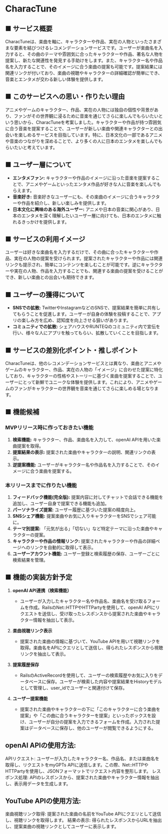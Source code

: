 # CharacTune

## ■ サービス概要
CharacTuneは、楽曲を軸に、キャラクターや作品、実在の人物といったさまざまな要素を結びつけるレコメンデーションサービスです。ユーザーが楽曲名を入力すると、その曲のテーマや雰囲気に合ったキャラクターや作品、著名な人物を提案し、新たな関連性を発見する手助けをします。また、キャラクター名や作品名を入力することで、そのイメージに合う楽曲の提案も可能です。提案結果には関連リンクが付いており、楽曲の視聴やキャラクターの詳細確認が簡単にでき、音楽とエンタメが交わる新しい体験を提供します。

## ■ このサービスへの思い・作りたい理由
アニメやゲームのキャラクター、作品、実在の人物には独自の個性や背景があり、ファンがその世界観に浸るために音楽を通じてさらに楽しんでもらいたいという思いから、CharacTuneを考案しました。キャラクターや作品が持つ雰囲気に合う音楽を提案することで、ユーザーが新しい楽曲や関連キャラクターとの出会いを楽しめるサービスを目指しています。特に、日本文化の一部であるアニメや音楽のつながりを深めることで、より多くの人に日本のエンタメを楽しんでもらいたいと考えています。

## ■ ユーザー層について
- **エンタメファン:** キャラクターや作品のイメージに沿った音楽を提案することで、アニメやゲームといったエンタメ作品が好きな人に音楽を楽しんでもらえます。
- **音楽好き:** 音楽好きなユーザーにも、その楽曲のイメージに合うキャラクターや作品を紹介し、新しい楽しみを提供します。
- **日本文化に興味のある海外ユーザー:** アニメや日本の音楽に関心があり、日本のエンタメを深く理解したいユーザー層に向けても、日本のエンタメに触れるきっかけを提供します。

## ■ サービスの利用イメージ
ユーザーは好きな楽曲名を入力するだけで、その曲に合ったキャラクターや作品、実在の人物の提案を受けられます。提案されたキャラクターや作品には関連リンクも提示され、簡単にコンテンツを楽しむことが可能です。逆にキャラクターや実在の人物、作品を入力することでも、関連する楽曲の提案を受けることができ、新しい楽曲との出会いも期待できます。

## ■ ユーザーの獲得について
- **SNSでの拡散:** TwitterやInstagramなどのSNSで、提案結果を簡単に共有してもらうことを促進します。ユーザーが自身の体験を投稿することで、アプリの楽しみ方を広め、認知度を向上させる狙いがあります。
- **コミュニティでの拡散:** シェアハウスやRUNTEQのコミュニティ内で宣伝を行い、様々な人にアプリを触ってもらい、拡散していくことを目指します。

## ■ サービスの差別化ポイント・推しポイント
CharacTuneは、他のレコメンデーションサービスとは異なり、楽曲とアニメやゲームのキャラクター、作品、実在の人物の「イメージ」に合わせた提案に特化しており、キャラクターの性格やストーリーに基づく楽曲を提案することで、ユーザーにとって新鮮でユニークな体験を提供します。これにより、アニメやゲームのファンがキャラクターの世界観を音楽を通じてさらに楽しめる場となります。

## ■ 機能候補

### MVPリリース時に作っておきたい機能
1. **検索機能:** キャラクター、作品、楽曲名を入力して、openAI APIを用いた楽曲提案を取得。
2. **提案結果の表示:** 提案された楽曲やキャラクターの説明、関連リンクの表示。
3. **逆提案機能:** ユーザーがキャラクター名や作品名を入力することで、そのイメージに合う楽曲を提案する。

### 本リリースまでに作りたい機能
1. **フィードバック機能(完全版):** 提案内容に対してチャットで会話できる機能を追加し、ユーザー自身で提案できる機能も追加。
2. **パーソナライズ提案:** ユーザー履歴に基づいた提案の精度向上。
3. **SNSシェア機能:** 提案楽曲やお気に入りキャラクターをSNSでシェア可能に。
4. **テーマ別提案:** 「元気が出る」「切ない」など特定テーマに沿った楽曲やキャラクターの提案。
5. **キャラクターや作品の情報リンク:** 提案されたキャラクターや作品の詳細ページへのリンクを自動的に取得して表示。
6. **ユーザーアカウント機能:** ユーザー登録と検索履歴の保存、ユーザーごとに検索結果を管理。

## ■ 機能の実装方針予定

1. **openAI API連携（検索機能）**
   - ユーザーが入力したキャラクター名や作品名、楽曲名を受け取るフォームを作成。RailsのNet::HTTPやHTTPartyを使用して、openAI APIにリクエストを送信し、受け取ったレスポンスから提案された楽曲やキャラクター情報を抽出して表示。

2. **楽曲視聴リンク表示**
   - 提案された楽曲の情報に基づいて、YouTube APIを用いて視聴リンクを取得。楽曲名をAPIにクエリとして送信し、得られたレスポンスから視聴リンクを抽出して表示。

3. **提案履歴保存**
   - RailsのActiveRecordを使用して、ユーザーの検索履歴やお気に入りをデータベースに保存。ユーザーが検索した内容や提案結果をHistoryモデルとして管理し、user_idでユーザーと関連付けて保存。

4. **ユーザー提案機能**
   - 提案された楽曲やキャラクターの下に「このキャラクターに合う楽曲を提案」や「この曲に合うキャラクターを提案」といったボックスを設け、ユーザーが自分の提案を入力できるフォームを作成。入力された提案はデータベースに保存し、他のユーザーが閲覧できるようにする。

## openAI APIの使用方法:

APIリクエスト: ユーザーが入力したキャラクター名、作品名、または楽曲名を取得し、リクエストをmyGPTs APIに送信します。この際、Net::HTTPやHTTPartyを使用し、JSONフォーマットでリクエスト内容を整形します。
レスポンス処理: APIのレスポンスから、提案された楽曲やキャラクター情報を抽出し、表示用データを生成します。

## YouTube APIの使用方法:

楽曲視聴リンク取得: 提案された楽曲の名前をYouTube APIにクエリとして送信し、視聴リンクを取得します。
結果の表示: 得られたレスポンスからURLを抽出し、提案楽曲の視聴リンクとしてユーザーに表示します。
